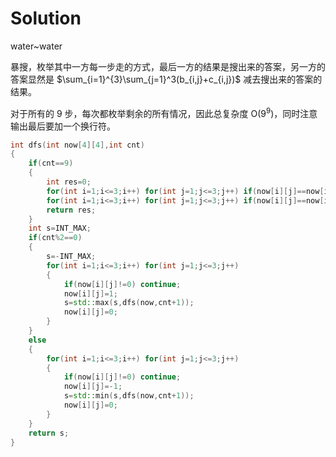 # Solution
water~water

暴搜，枚举其中一方每一步走的方式，最后一方的结果是搜出来的答案，另一方的答案显然是 $\sum_{i=1}^{3}\sum_{j=1}^3(b_{i,j}+c_{i,j})$ 减去搜出来的答案的结果。

对于所有的 $9$ 步，每次都枚举剩余的所有情况，因此总复杂度 $\text{O}(9^9)$，同时注意输出最后要加一个换行符。
```cpp
int dfs(int now[4][4],int cnt)
{
    if(cnt==9)
    {
        int res=0;
        for(int i=1;i<=3;i++) for(int j=1;j<=3;j++) if(now[i][j]==now[i+1][j]) res+=b[i][j];
        for(int i=1;i<=3;i++) for(int j=1;j<=3;j++) if(now[i][j]==now[i][j+1]) res+=c[i][j];
        return res;
    }
    int s=INT_MAX;
    if(cnt%2==0)
    {
        s=-INT_MAX;
        for(int i=1;i<=3;i++) for(int j=1;j<=3;j++)
        {
            if(now[i][j]!=0) continue;
            now[i][j]=1;
            s=std::max(s,dfs(now,cnt+1));
            now[i][j]=0;
        }
    }
    else
    {
        for(int i=1;i<=3;i++) for(int j=1;j<=3;j++)
        {
            if(now[i][j]!=0) continue;
            now[i][j]=-1;
            s=std::min(s,dfs(now,cnt+1));
            now[i][j]=0;
        }
    }
    return s;
}
```